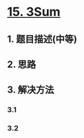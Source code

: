 # [15. 3Sum](https://leetcode-cn.com/problems/3sum/)

## 1. 题目描述(中等)

 
## 2. 思路


## 3. 解决方法

### 3.1


### 3.2  



